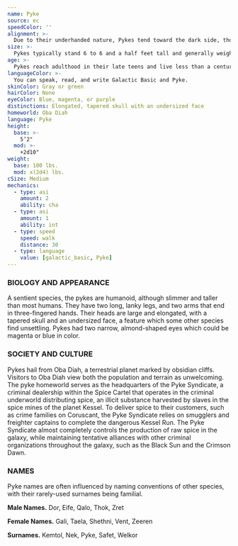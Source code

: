 ```yaml
---
name: Pyke
source: ec
speedColor: ''
alignment: >-
  Due to their underhanded nature, Pykes tend toward the dark side, though there are exceptions.
size: >-
  Pykes typically stand 6 to 6 and a half feet tall and generally weigh about 155 lbs. Regardless of your position in that range, your size is Medium.
age: >-
  Pykes reach adulthood in their late teens and live less than a century.
languageColor: >-
  You can speak, read, and write Galactic Basic and Pyke. 
skinColor: Gray or green
hairColor: None
eyeColor: Blue, magenta, or purple
distinctions: Elongated, tapered skull with an undersized face
homeworld: Oba Diah
language: Pyke
height:
  base: >-
    5’2"
  mod: >-
    +2d10"
weight:
  base: 100 lbs.
  mod: x(2d4) lbs.
cSize: Medium
mechanics:
  - type: asi
    amount: 2
    ability: cha
  - type: asi
    amount: 1
    ability: int
  - type: speed
    speed: walk
    distance: 30
  - type: language
    value: [galactic_basic, Pyke]
---
```

### BIOLOGY AND APPEARANCE
A sentient species, the pykes are humanoid, although slimmer and taller than most humans. They have two long, lanky legs, and two arms that end in three-fingered hands. Their heads are large and elongated, with a tapered skull and an undersized face, a feature which some other species find unsettling. Pykes had two narrow, almond-shaped eyes which could be magenta or blue in color.

### SOCIETY AND CULTURE
Pykes hail from Oba Diah, a terrestrial planet marked by obsidian cliffs. Visitors to Oba Diah view both the population and terrain as unwelcoming. The pyke homeworld serves as the headquarters of the Pyke Syndicate, a criminal dealership within the Spice Cartel that operates in the criminal underworld distributing spice, an illicit substance harvested by slaves in the spice mines of the planet Kessel. To deliver spice to their customers, such as crime families on Coruscant, the Pyke Syndicate relies on smugglers and freighter captains to complete the dangerous Kessel Run. The Pyke Syndicate almost completely controls the production of raw spice in the galaxy, while maintaining tentative alliances with other criminal organizations throughout the galaxy, such as the Black Sun and the Crimson Dawn.

### NAMES
Pyke names are often influenced by naming conventions of other species, with their rarely-used surnames being familial.

__Male Names.__ Dor, Eife, Qalo, Thok, Zret

__Female Names.__ Gali, Taela, Shethni, Vent, Zeeren

__Surnames.__ Kemtol, Nek, Pyke, Safet, Welkor



    